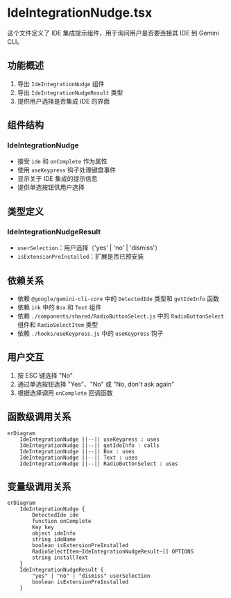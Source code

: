# IdeIntegrationNudge.tsx

这个文件定义了 IDE 集成提示组件，用于询问用户是否要连接其 IDE 到 Gemini CLI。

## 功能概述

1. 导出 `IdeIntegrationNudge` 组件
2. 导出 `IdeIntegrationNudgeResult` 类型
3. 提供用户选择是否集成 IDE 的界面

## 组件结构

### IdeIntegrationNudge
- 接受 `ide` 和 `onComplete` 作为属性
- 使用 `useKeypress` 钩子处理键盘事件
- 显示关于 IDE 集成的提示信息
- 提供单选按钮供用户选择

## 类型定义

### IdeIntegrationNudgeResult
- `userSelection`：用户选择（'yes' | 'no' | 'dismiss'）
- `isExtensionPreInstalled`：扩展是否已预安装

## 依赖关系

- 依赖 `@google/gemini-cli-core` 中的 `DetectedIde` 类型和 `getIdeInfo` 函数
- 依赖 `ink` 中的 `Box` 和 `Text` 组件
- 依赖 `./components/shared/RadioButtonSelect.js` 中的 `RadioButtonSelect` 组件和 `RadioSelectItem` 类型
- 依赖 `./hooks/useKeypress.js` 中的 `useKeypress` 钩子

## 用户交互

1. 按 ESC 键选择 "No"
2. 通过单选按钮选择 "Yes"、"No" 或 "No, don't ask again"
3. 根据选择调用 `onComplete` 回调函数

## 函数级调用关系

```mermaid
erDiagram
    IdeIntegrationNudge ||--|| useKeypress : uses
    IdeIntegrationNudge ||--|| getIdeInfo : calls
    IdeIntegrationNudge ||--|| Box : uses
    IdeIntegrationNudge ||--|| Text : uses
    IdeIntegrationNudge ||--|| RadioButtonSelect : uses
```

## 变量级调用关系

```mermaid
erDiagram
    IdeIntegrationNudge {
        DetectedIde ide
        function onComplete
        Key key
        object ideInfo
        string ideName
        boolean isExtensionPreInstalled
        RadioSelectItem~IdeIntegrationNudgeResult~[] OPTIONS
        string installText
    }
    IdeIntegrationNudgeResult {
        "yes" | "no" | "dismiss" userSelection
        boolean isExtensionPreInstalled
    }
```